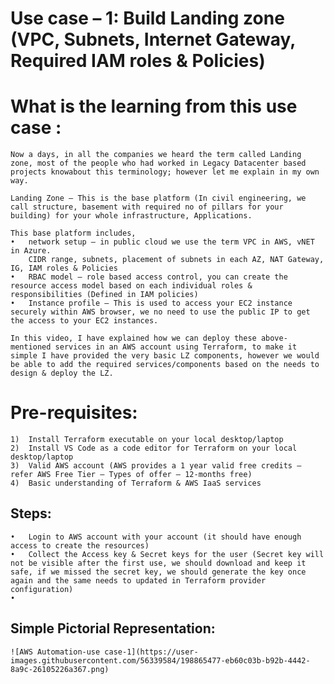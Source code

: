 # Use case – 1: Build Landing zone (VPC, Subnets, Internet Gateway, Required IAM roles & Policies)

# What is the learning from this use case :
	Now a days, in all the companies we heard the term called Landing zone, most of the people who had worked in Legacy Datacenter based projects knowabout this terminology; however let me explain in my own way.

	Landing Zone – This is the base platform (In civil engineering, we call structure, basement with required no of pillars for your building) for your whole infrastructure, Applications.

	This base platform includes,
	•	network setup – in public cloud we use the term VPC in AWS, vNET in Azure.
		CIDR range, subnets, placement of subnets in each AZ, NAT Gateway, IG, IAM roles & Policies
	•	RBAC model – role based access control, you can create the resource access model based on each individual roles & responsibilities (Defined in IAM policies)
	•	Instance profile – This is used to access your EC2 instance securely within AWS browser, we no need to use the public IP to get the access to your EC2 instances.
	
	In this video, I have explained how we can deploy these above-mentioned services in an AWS account using Terraform, to make it simple I have provided the very basic LZ components, however we would be able to add the required services/components based on the needs to design & deploy the LZ.
	
# Pre-requisites:

	1)	Install Terraform executable on your local desktop/laptop
	2)	Install VS Code as a code editor for Terraform on your local desktop/laptop
	3)	Valid AWS account (AWS provides a 1 year valid free credits – refer AWS Free Tier – Types of offer – 12-months free)
	4)	Basic understanding of Terraform & AWS IaaS services

## Steps:
	•	Login to AWS account with your account (it should have enough access to create the resources)
	•	Collect the Access key & Secret keys for the user (Secret key will not be visible after the first use, we should download and keep it safe, if we missed the secret key, we should generate the key once again and the same needs to updated in Terraform provider configuration)
	•	

## Simple Pictorial Representation:

	![AWS Automation-use case-1](https://user-images.githubusercontent.com/56339584/198865477-eb60c03b-b92b-4442-8a9c-26105226a367.png)


